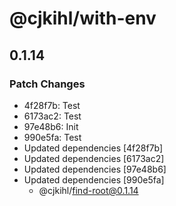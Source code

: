 # @cjkihl/with-env

## 0.1.14

### Patch Changes

- 4f28f7b: Test
- 6173ac2: Test
- 97e48b6: Init
- 990e5fa: Test
- Updated dependencies [4f28f7b]
- Updated dependencies [6173ac2]
- Updated dependencies [97e48b6]
- Updated dependencies [990e5fa]
  - @cjkihl/find-root@0.1.14
